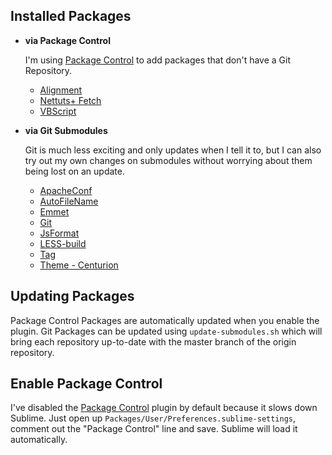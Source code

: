## Installed Packages

-	**via Package Control**

	I'm using [Package Control][] to add packages that don't have a Git 
	Repository.

	-	[Alignment][]
	-	[Nettuts+ Fetch][Fetch]
	-	[VBScript][]

-	**via Git Submodules**

	Git is much less exciting and only updates when I tell it to, but I can 
	also try out my own changes on submodules without worrying about them 
	being lost on an update.

	-	[ApacheConf](https://github.com/colinta/ApacheConf.tmLanguage)
	-	[AutoFileName](https://github.com/BoundInCode/AutoFileName)
	-	[Emmet](https://github.com/sergeche/emmet-sublime)
	-	[Git](https://github.com/kemayo/sublime-text-2-git)
	-	[JsFormat](https://github.com/jdc0589/JsFormat)
	-	[LESS-build](https://github.com/sirlancelot/LESS-build-sublime)
	-	[Tag](https://github.com/SublimeText/Tag)
	-	[Theme - Centurion](https://github.com/allanhortle/Centurion)

## Updating Packages

Package Control Packages are automatically updated when you enable the plugin. 
Git Packages can be updated using `update-submodules.sh` which will bring each 
repository up-to-date with the master branch of the origin repository.

## Enable Package Control

I've disabled the [Package Control] plugin by default because it slows down 
Sublime. Just open up `Packages/User/Preferences.sublime-settings`, comment 
out the "Package Control" line and save. Sublime will load it automatically.

  [Package Control]: http://wbond.net/sublime_packages/package_control
  [Alignment]: http://wbond.net/sublime_packages/alignment
  [Fetch]: http://net.tutsplus.com/articles/news/introducing-nettuts-fetch/
  [VBScript]: https://sublime.wbond.net/packages/VBScript
